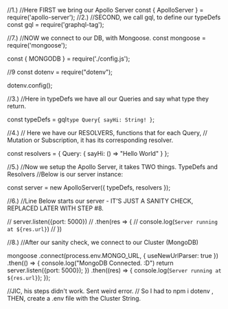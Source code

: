 //1.)
//Here FIRST we bring our Apollo Server
const { ApolloServer } = require('apollo-server');
//2.)
//SECOND, we call gql, to define our typeDefs
const gql = require('graphql-tag');

//7.)
//NOW we connect to our DB, with Mongoose.
const mongoose = require('mongoose');

const { MONGODB } = require('./config.js');

//9
const dotenv = require("dotenv");

dotenv.config();

//3.)
//Here in typeDefs we have all our Queries and say what type they return.

const typeDefs = gql`
    type Query{
        sayHi: String!
    }
`;

//4.)
// Here we have our RESOLVERS, functions that for each Query, 
// Mutation or Subscription, it has its corresponding resolver.

const resolvers = {
    Query: {
        sayHi: () => "Hello World"
    }
};

//5.)
//Now we setup the Apollo Server, it takes TWO things. TypeDefs and Resolvers
//Below is our server instance:

const server = new ApolloServer({
    typeDefs,
    resolvers
});


//6.)
//Line Below starts our server - IT'S JUST A SANITY CHECK, REPLACED LATER WITH STEP #8.

// server.listen({port: 5000})
//     .then(res => {
//         console.log(`Server running at ${res.url}`)
//     })

//8.)
//After our sanity check, we connect to our Cluster (MongoDB)

mongoose
    .connect(process.env.MONGO_URL, { useNewUrlParser: true })
    .then(() => {
        console.log("MongoDB Connected. :D")
        return server.listen({port: 5000});
    })
    .then((res) => {
        console.log(`Server running at ${res.url}`);
    });


//JIC, his steps didn't work. Sent weird error.
// So I had to npm i dotenv , THEN, create a .env file with the Cluster String.